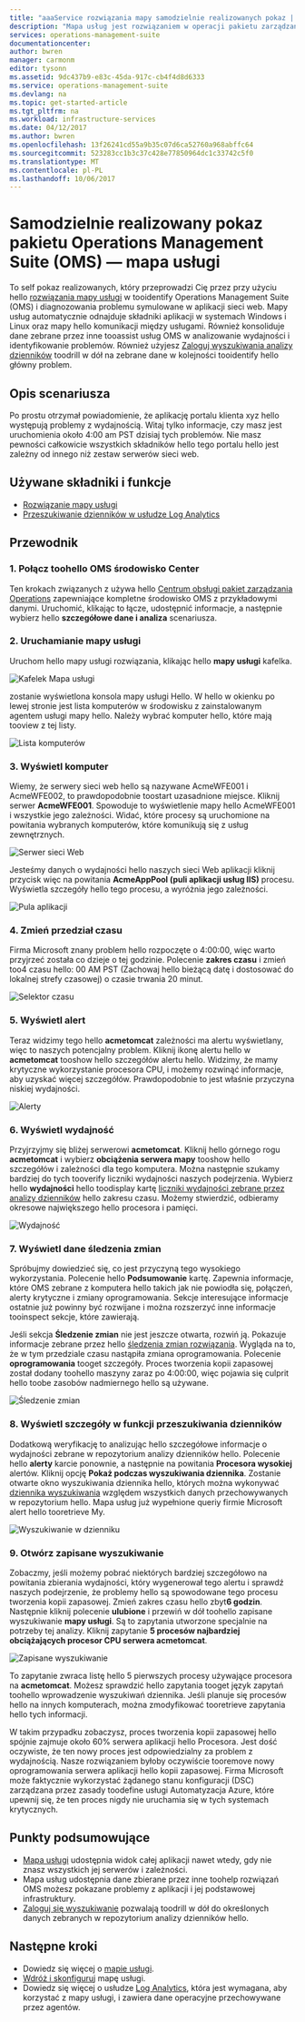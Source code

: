 ```yaml
---
title: "aaaService rozwiązania mapy samodzielnie realizowanych pokaz | Dokumentacja firmy Microsoft"
description: "Mapa usług jest rozwiązaniem w operacji pakietu zarządzania (OMS), który automatycznie odnajduje składniki aplikacji w systemie Windows i systemów Linux i map hello komunikacji między usługami.  Jest to self pokaz realizowanych, który przeprowadzi Cię przez przy użyciu mapy usługi tooidentify i diagnozowania problemu symulowane w aplikacji sieci web."
services: operations-management-suite
documentationcenter: 
author: bwren
manager: carmonm
editor: tysonn
ms.assetid: 9dc437b9-e83c-45da-917c-cb4f4d8d6333
ms.service: operations-management-suite
ms.devlang: na
ms.topic: get-started-article
ms.tgt_pltfrm: na
ms.workload: infrastructure-services
ms.date: 04/12/2017
ms.author: bwren
ms.openlocfilehash: 13f26241cd55a9b35c07d6ca52760a968abffc64
ms.sourcegitcommit: 523283cc1b3c37c428e77850964dc1c33742c5f0
ms.translationtype: MT
ms.contentlocale: pl-PL
ms.lasthandoff: 10/06/2017
---
```

# <a name="operations-management-suite-oms-self-paced-demo---service-map"></a>Samodzielnie realizowany pokaz pakietu Operations Management Suite (OMS) — mapa usługi
To self pokaz realizowanych, który przeprowadzi Cię przez przy użyciu hello [rozwiązania mapy usługi](operations-management-suite-service-map.md) w tooidentify Operations Management Suite (OMS) i diagnozowania problemu symulowane w aplikacji sieci web.  Mapy usług automatycznie odnajduje składniki aplikacji w systemach Windows i Linux oraz mapy hello komunikacji między usługami.  Również konsoliduje dane zebrane przez inne tooassist usług OMS w analizowanie wydajności i identyfikowanie problemów.  Również użyjesz [Zaloguj wyszukiwania analizy dzienników](../log-analytics/log-analytics-log-searches.md) toodrill w dół na zebrane dane w kolejności tooidentify hello główny problem.


## <a name="scenario-description"></a>Opis scenariusza
Po prostu otrzymał powiadomienie, że aplikację portalu klienta xyz hello występują problemy z wydajnością.  Witaj tylko informacje, czy masz jest uruchomienia około 4:00 am PST dzisiaj tych problemów.  Nie masz pewności całkowicie wszystkich składników hello tego portalu hello jest zależny od innego niż zestaw serwerów sieci web.  

## <a name="components-and-features-used"></a>Używane składniki i funkcje
- [Rozwiązanie mapy usługi](operations-management-suite-service-map.md)
- [Przeszukiwanie dzienników w usłudze Log Analytics](../log-analytics/log-analytics-log-searches.md)


## <a name="walk-through"></a>Przewodnik

### <a name="1-connect-toohello-oms-experience-center"></a>1. Połącz toohello OMS środowisko Center
Ten krokach związanych z używa hello [Centrum obsługi pakiet zarządzania Operations](https://experience.mms.microsoft.com/) zapewniające kompletne środowisko OMS z przykładowymi danymi. Uruchomić, klikając to łącze, udostępnić informacje, a następnie wybierz hello **szczegółowe dane i analiza** scenariusza.


### <a name="2-start-service-map"></a>2. Uruchamianie mapy usługi
Uruchom hello mapy usługi rozwiązania, klikając hello **mapy usługi** kafelka.

![Kafelek Mapa usługi](media/operations-management-suite-walkthrough-servicemap/tile.png)

zostanie wyświetlona konsola mapy usługi Hello.  W hello w okienku po lewej stronie jest lista komputerów w środowisku z zainstalowanym agentem usługi mapy hello.  Należy wybrać komputer hello, które mają tooview z tej listy.

![Lista komputerów](media/operations-management-suite-walkthrough-servicemap/computer-list.png)


### <a name="3-view-computer"></a>3. Wyświetl komputer
Wiemy, że serwery sieci web hello są nazywane AcmeWFE001 i AcmeWFE002, to prawdopodobnie toostart uzasadnione miejsce.  Kliknij serwer **AcmeWFE001**.  Spowoduje to wyświetlenie mapy hello AcmeWFE001 i wszystkie jego zależności.  Widać, które procesy są uruchomione na powitania wybranych komputerów, które komunikują się z usług zewnętrznych.

![Serwer sieci Web](media/operations-management-suite-walkthrough-servicemap/web-server.png)

Jesteśmy danych o wydajności hello naszych sieci Web aplikacji kliknij przycisk więc na powitania **AcmeAppPool (puli aplikacji usług IIS)** procesu.  Wyświetla szczegóły hello tego procesu, a wyróżnia jego zależności.  

![Pula aplikacji](media/operations-management-suite-walkthrough-servicemap/app-pool.png)


### <a name="4-change-time-window"></a>4. Zmień przedział czasu

Firma Microsoft znany problem hello rozpoczęte o 4:00:00, więc warto przyjrzeć została co dzieje o tej godzinie. Polecenie **zakres czasu** i zmień too4 czasu hello: 00 AM PST (Zachowaj hello bieżącą datę i dostosować do lokalnej strefy czasowej) o czasie trwania 20 minut.

![Selektor czasu](./media/operations-management-suite-walkthrough-servicemap/time-picker.png)


### <a name="5-view-alert"></a>5. Wyświetl alert

Teraz widzimy tego hello **acmetomcat** zależności ma alertu wyświetlany, więc to naszych potencjalny problem.  Kliknij ikonę alertu hello w **acmetomcat** tooshow hello szczegółów alertu hello.  Widzimy, że mamy krytyczne wykorzystanie procesora CPU, i możemy rozwinąć informacje, aby uzyskać więcej szczegółów.  Prawdopodobnie to jest właśnie przyczyna niskiej wydajności. 

![Alerty](./media/operations-management-suite-walkthrough-servicemap/alert.png)


### <a name="6-view-performance"></a>6. Wyświetl wydajność

Przyjrzyjmy się bliżej serwerowi **acmetomcat**.  Kliknij hello górnego rogu **acmetomcat** i wybierz **obciążenia serwera mapy** tooshow hello szczegółów i zależności dla tego komputera. Można następnie szukamy bardziej do tych tooverify liczniki wydajności naszych podejrzenia.  Wybierz hello **wydajności** hello toodisplay kartę [liczniki wydajności zebrane przez analizy dzienników](../log-analytics/log-analytics-data-sources-performance-counters.md) hello zakresu czasu.  Możemy stwierdzić, odbieramy okresowe największego hello procesora i pamięci.

![Wydajność](./media/operations-management-suite-walkthrough-servicemap/performance.png)


### <a name="7-view-change-tracking"></a>7. Wyświetl dane śledzenia zmian
Spróbujmy dowiedzieć się, co jest przyczyną tego wysokiego wykorzystania.  Polecenie hello **Podsumowanie** kartę.  Zapewnia informacje, które OMS zebrane z komputera hello takich jak nie powiodła się, połączeń, alerty krytyczne i zmiany oprogramowania.  Sekcje interesujące informacje ostatnie już powinny być rozwijane i można rozszerzyć inne informacje tooinspect sekcje, które zawierają.


Jeśli sekcja **Śledzenie zmian** nie jest jeszcze otwarta, rozwiń ją.  Pokazuje informacje zebrane przez hello [śledzenia zmian rozwiązania](../log-analytics/log-analytics-change-tracking.md).  Wygląda na to, że w tym przedziale czasu nastąpiła zmiana oprogramowania.  Polecenie **oprogramowania** tooget szczegóły.  Proces tworzenia kopii zapasowej został dodany toohello maszyny zaraz po 4:00:00, więc pojawia się culprit hello toobe zasobów nadmiernego hello są używane.

![Śledzenie zmian](./media/operations-management-suite-walkthrough-servicemap/change-tracking.png)



### <a name="8-view-details-in-log-search"></a>8. Wyświetl szczegóły w funkcji przeszukiwania dzienników
Dodatkową weryfikację to analizując hello szczegółowe informacje o wydajności zebrane w repozytorium analizy dzienników hello.  Polecenie hello **alerty** karcie ponownie, a następnie na powitania **Procesora wysokiej** alertów.  Kliknij opcję **Pokaż podczas wyszukiwania dziennika**.  Zostanie otwarte okno wyszukiwania dziennika hello, których można wykonywać [dziennika wyszukiwania](../log-analytics/log-analytics-log-searches.md) względem wszystkich danych przechowywanych w repozytorium hello.  Mapa usług już wypełnione queriy firmie Microsoft alert hello tooretrieve My.  

![Wyszukiwanie w dzienniku](./media/operations-management-suite-walkthrough-servicemap/log-search.png)


### <a name="9-open-saved-search"></a>9. Otwórz zapisane wyszukiwanie
Zobaczmy, jeśli możemy pobrać niektórych bardziej szczegółowo na powitania zbierania wydajności, który wygenerował tego alertu i sprawdź naszych podejrzenie, że problemy hello są spowodowane tego procesu tworzenia kopii zapasowej.  Zmień zakres czasu hello zbyt**6 godzin**.  Następnie kliknij polecenie **ulubione** i przewiń w dół toohello zapisane wyszukiwanie **mapy usługi**.  Są to zapytania utworzone specjalnie na potrzeby tej analizy.  Kliknij zapytanie **5 procesów najbardziej obciążających procesor CPU serwera acmetomcat**.

![Zapisane wyszukiwanie](./media/operations-management-suite-walkthrough-servicemap/saved-search.png)


To zapytanie zwraca listę hello 5 pierwszych procesy używające procesora na **acmetomcat**.  Możesz sprawdzić hello zapytania tooget język zapytań toohello wprowadzenie wyszukiwań dziennika.  Jeśli planuje się procesów hello na innych komputerach, można zmodyfikować tooretrieve zapytania hello tych informacji.

W takim przypadku zobaczysz, proces tworzenia kopii zapasowej hello spójnie zajmuje około 60% serwera aplikacji hello Procesora.  Jest dość oczywiste, że ten nowy proces jest odpowiedzialny za problem z wydajnością.  Nasze rozwiązaniem byłoby oczywiście tooremove nowy oprogramowania serwera aplikacji hello kopii zapasowej.  Firma Microsoft może faktycznie wykorzystać żądanego stanu konfiguracji (DSC) zarządzana przez zasady toodefine usługi Automatyzacja Azure, które upewnij się, że ten proces nigdy nie uruchamia się w tych systemach krytycznych.


## <a name="summary-points"></a>Punkty podsumowujące
- [Mapa usługi](operations-management-suite-service-map.md) udostępnia widok całej aplikacji nawet wtedy, gdy nie znasz wszystkich jej serwerów i zależności.
- Mapa usług udostępnia dane zbierane przez inne toohelp rozwiązań OMS możesz pokazane problemy z aplikacji i jej podstawowej infrastruktury.
- [Zaloguj się wyszukiwanie](../log-analytics/log-analytics-log-searches.md) pozwalają toodrill w dół do określonych danych zebranych w repozytorium analizy dzienników hello.    

## <a name="next-steps"></a>Następne kroki
- Dowiedz się więcej o [mapie usługi](operations-management-suite-service-map.md).
- [Wdróż i skonfiguruj](operations-management-suite-service-map-configure.md) mapę usługi.
- Dowiedz się więcej o usłudze [Log Analytics](../log-analytics/log-analytics-overview.md), która jest wymagana, aby korzystać z mapy usługi, i zawiera dane operacyjne przechowywane przez agentów.